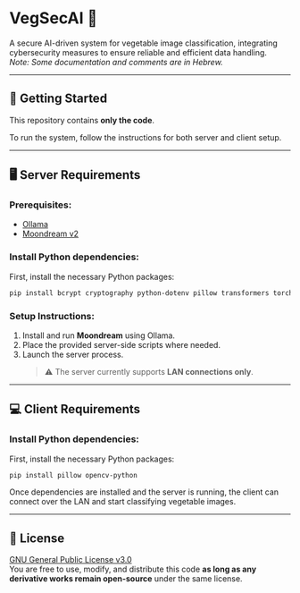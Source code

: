 # VegSecAI 🥕  
A secure AI-driven system for vegetable image classification, integrating cybersecurity measures to ensure reliable and efficient data handling.  
*Note: Some documentation and comments are in Hebrew.*

---

## 🔧 Getting Started  
This repository contains **only the code**.

To run the system, follow the instructions for both server and client setup.

---

## 🖥️ Server Requirements

### Prerequisites:
- [Ollama](https://ollama.com/)
- [Moondream v2](https://ollama.com/library/moondream:v2)

### Install Python dependencies:
First, install the necessary Python packages:

```bash
pip install bcrypt cryptography python-dotenv pillow transformers torch moondream
```

### Setup Instructions:
1. Install and run **Moondream** using Ollama.
2. Place the provided server-side scripts where needed.
3. Launch the server process.  
   > ⚠️ The server currently supports **LAN connections only**.

---

## 💻 Client Requirements

### Install Python dependencies:
First, install the necessary Python packages:

```bash
pip install pillow opencv-python
```

Once dependencies are installed and the server is running, the client can connect over the LAN and start classifying vegetable images.

---

## 📜 License
[GNU General Public License v3.0](https://www.gnu.org/licenses/gpl-3.0.html)  
You are free to use, modify, and distribute this code **as long as any derivative works remain open-source** under the same license.

